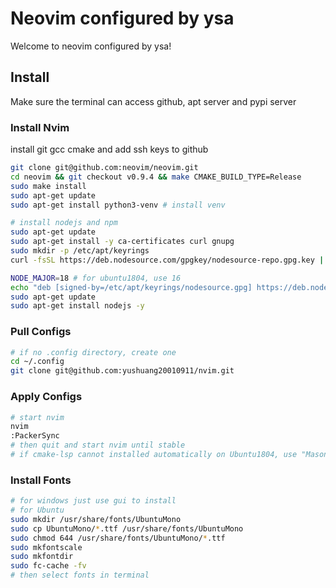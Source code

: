 # Neovim configured by ysa
Welcome to neovim configured by ysa!

## Install
Make sure the terminal can access github, apt server and pypi server

### Install Nvim
install git gcc cmake and add ssh keys to github
```bash
git clone git@github.com:neovim/neovim.git 
cd neovim && git checkout v0.9.4 && make CMAKE_BUILD_TYPE=Release
sudo make install
sudo apt-get update
sudo apt-get install python3-venv # install venv

# install nodejs and npm
sudo apt-get update
sudo apt-get install -y ca-certificates curl gnupg
sudo mkdir -p /etc/apt/keyrings
curl -fsSL https://deb.nodesource.com/gpgkey/nodesource-repo.gpg.key | sudo gpg --dearmor -o /etc/apt/keyrings/nodesource.gpg

NODE_MAJOR=18 # for ubuntu1804, use 16
echo "deb [signed-by=/etc/apt/keyrings/nodesource.gpg] https://deb.nodesource.com/node_$NODE_MAJOR.x nodistro main" | sudo tee /etc/apt/sources.list.d/nodesource.list
sudo apt-get update
sudo apt-get install nodejs -y
```

### Pull Configs
```bash
# if no .config directory, create one
cd ~/.config
git clone git@github.com:yushuang20010911/nvim.git
```

### Apply Configs
```bash
# start nvim
nvim
:PackerSync
# then quit and start nvim until stable
# if cmake-lsp cannot installed automatically on Ubuntu1804, use "MasonInstall cmake-language-server@0.1.5" to install manually
```

### Install Fonts
```bash
# for windows just use gui to install
# for Ubuntu
sudo mkdir /usr/share/fonts/UbuntuMono
sudo cp UbuntuMono/*.ttf /usr/share/fonts/UbuntuMono
sudo chmod 644 /usr/share/fonts/UbuntuMono/*.ttf
sudo mkfontscale
sudo mkfontdir
sudo fc-cache -fv
# then select fonts in terminal
```
